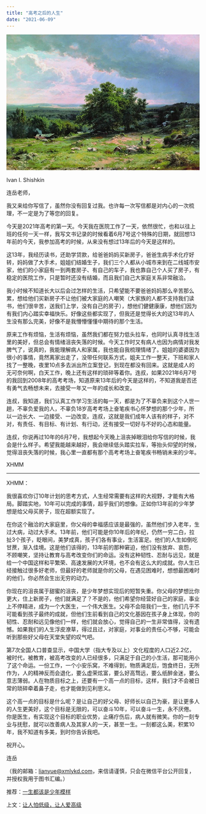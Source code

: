 ```yaml
---
title: "高考之后的人生"
date: "2021-06-09"
---
```


![连岳文章](images/连岳文章picture-12.jpg)

Ivan I. Shishkin

  

连岳老师，

  

我又来给你写信了，虽然你没有回复过我。也许每一次写信都是对内心的一次梳理，不一定是为了等您的回复。

  

今天是2021年高考的第一天。今天我在医院工作了一天，依然很忙，也和以往上班的任何一天一样，我写文书记录的时候看着6月7号这个特殊的日期，就回想13年前的今天，我参加高考的时候，从来没有想过13年后的今天是这样的。

  

这13年，我经历读书，还助学贷款，给爸爸妈妈买新房子，爸爸生病手术化疗好转，妈妈做了大手术，姐姐们结婚生子，我们三个人都从小城市来到在二线城市安家，他们的小家庭有一到两套房子、有自己的车子，我也靠自己个人买了房子，有稳定的医院工作，只是暂时还没有结婚，而且我们自己大家庭关系非常融洽。

  

我小时候不知道长大以后会过怎样的生活，只希望能不要爸爸妈妈那么辛苦那么累，想给他们买新房子不让他们被大家庭的人嘲笑（大家族的人都不支持我们读书，他们很辛苦，送我们上学，没有自己的房子），想他们健健康康，想他们因为有我们内心踏实幸福快乐。好像这些都实现了，但我还是觉得长大的这13年的人生没有那么完美，好像不是我懵懵懂懂中期待的那个生活。

  

原来工作有烦恼，生活有烦恼，虽然我们都在努力低头拉车，也同时认真寻找生活里的美好，但总会有情绪沮丧失落的时候。今天工作时又有病人也因为病情对我发脾气了，说真的，我能理解病人和家属，我也能自我梳理情绪了。姐姐的婆婆因为很小的事情，竟然离家出走了，没带任何联系方式，姐夫工作一整天，下班和家人找了一整晚，夜里10点多去派出所立案登记，到现在都没有回来。这就是成人的无可奈何啊，白天工作，晚上还有这样的琐碎等着你。连叔，如果2021年6月7号的我回到2008年的高考考场，知道原来13年后的今天是这样的，不知道我是否还有勇气去畅想未来，去接受一年又一年的成长和改变。

  

连叔，我知道，我们认真工作学习生活的每一天，都是为了不辜负来到这个人世一趟，不辜负爱我的人，不辜负18岁高考考场上奋笔疾书心怀梦想的那个少年，所以一边长大、一边接受、一边改变。连叔，这就是我们成年人该有的样子，对不对，有责任、有目标、有计划、有行动，还有接受一切好与不好的心态和能量。

  

连叔，你说再过10年的6月7号，我想起今天晚上沮丧掉眼泪给你写信的时候，我会是什么样子。希望我能越来越好，我会继续低头踏实拉车，等抬头仰望的时候，觉得沮丧失落的时候，我心里一直都有那个高考考场上奋笔疾书畅销未来的少年。

  

XHMM

  

* * *

  

XHMM：

  

我很喜欢你订10年计划的思考方式，人生经常需要有这样的大视野，才能有大格局。脚踏实地，10年可以完成的事情，超乎我们的想像。正如你13年前的少年梦想是给父母买房子，现在超额实现了。

  

在你这个融洽的大家庭里，你父母的幸福感应该是最强的，虽然他们步入老年，生过大病，动过大手术。13年前，他们可能是你10年后的年纪，仍然一穷二白，拉扯3个孩子，眨眼间，美梦成真，孩子们各有事业，生活富足。他们的人生如倒吃甘蔗，渐入佳境。这是他们该得的，13年前的那种窘迫，他们没有放弃、哀怨，不顾嘲笑，坚持让教育与高考改变你们的命运。没有这种韧性、忍耐与远见，就是给一个中国这样和平繁荣、高速发展的大环境，也不会有这么大的成就。你人生已经接触过很多好老师，但最好的老师就是你的父母，在遇见困难时，想想最困难时的他们，你必然会生出无穷的动力。

  

你现在的沮丧属于甜蜜的沮丧，是少年梦想实现后的短暂失重。你父母的梦想比你更大，住上新房子，他们就满足了？不是的，他们希望你经营好自己的家庭，事业上不停精进，成为一个大医生，一个伟大医生。父母不会陪我们一生，他们几乎不可能看到孩子最终的成就，但他们生前看到自己的文化基因在孩子身上体现，你的韧性、忍耐和远见像他们一样，他们就会放心，觉得自己的一生非常值得，没有遗憾。如果我们的人生浮皮潦草，得过且过，对家庭，对事业的责任心不够，可能会听到那些好父母在天堂失望的叹气吧。

  

第7次全国人口普查显示，中国大学（指大专及以上）文化程度的人口近2.2亿，被时代，被教育，被高考改变的人已经很多，只满足于自己的小生活，那可能用小了这个命运。一份工作，一个小安乐窝，不难得到，物质满足后，饱食终日，无所作为，人的精神反而会退化，要么虚荣炫富，要么好高骛远，要么纸醉金迷，要么意志薄弱。人在物质目标之上，还要有一个高一点的目标，这样，我们才不会被日常的琐碎牵着鼻子走，也才能做到见利思义。

  

这个高一点的目标是什么呢？是让自己的好父母、好师长以自己为豪，是让更多人的人生更美好，这个目标是无限的，可以奋斗10年，可以奋斗一生，永不厌倦。你是医生，有实现这个目标的职业优势，止痛疗伤后，病人就有微笑。你的一刻专业与抚慰，就可以改善病人及其家人的一天，甚至一生。一刻都这么美，积累10年，我不知道有多美，到时你告诉我吧。

  

祝开心。

  

连岳

  

（我的邮箱：lianyue@xmlykd.com，来信请谨慎，只会在微信平台公开回复，并授权我用于图书汇编。）

推荐：[一生都该是少年模样](http://mp.weixin.qq.com/s?__biz=MjM5NDU0Mjk2MQ==&mid=2651707047&idx=1&sn=770f02550ccf574b08df875d08a2bab0&chksm=bd7f52b98a08dbaf02b09e562bcb570a2a0ad0b129a6c0edd92840a56356e2d0a7a6db3be8e5&scene=21#wechat_redirect)  

上文：[让人怕低级，让人爱高级](http://mp.weixin.qq.com/s?__biz=MjM5NDU0Mjk2MQ==&mid=2651709736&idx=1&sn=48a062364c7dd94ae44ea603579bc25a&chksm=bd7f65368a08ec203e3cc254c3be7b633ef132ae0a77ab76aece07a911b174c02887682a2324&scene=21#wechat_redirect)
